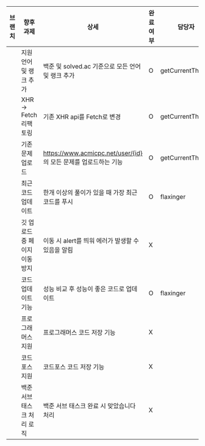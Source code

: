 | 브랜치 | 향후 과제 | 상세 | 완료여부 | 담당자 |
| ------ | -------- | ---- | -------- | ------ |
| | 지원 언어 및 랭크 추가 | 백준 및 solved.ac 기준으로 모든 언어 및 랭크 추가 | O | getCurrentThread |
| | XHR -> Fetch 리팩토링| 기존 XHR api를 Fetch로 변경 | O | getCurrentThread |
| | 기존 문제 업로드 | https://www.acmicpc.net/user/{id} 의 모든 문제를 업로드하는 기능 | O | getCurrentThread |
| | 최근 코드 업데이트 | 한개 이상의 풀이가 있을 때 가장 최근 코드를 푸시 | O | flaxinger |
| | 깃 업로드 중 페이지 이동 방지 | 이동 시 alert를 띄워 에러가 발생할 수 있음을 알림 | X |    |
| | 코드 업데이트 기능 | 성능 비교 후 성능이 좋은 코드로 업데이트 | O | flaxinger |
| | 프로그래머스 지원 | 프로그래머스 코드 저장 기능 | X |    |
| | 코드포스 지원 | 코드포스 코드 저장 기능 | X | |
| | 백준 서브태스크 처리 로직 | 백준 서브 태스크 완료 시 맞았습니다 처리 | X | |
